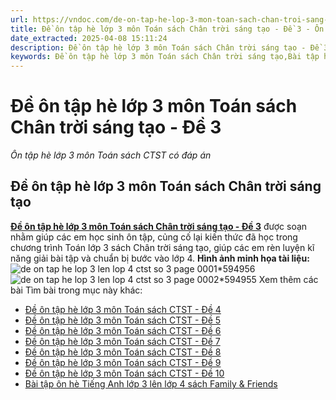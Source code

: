 ```yaml
---
url: https://vndoc.com/de-on-tap-he-lop-3-mon-toan-sach-chan-troi-sang-tao-de-3-299647
title: Đề ôn tập hè lớp 3 môn Toán sách Chân trời sáng tạo - Đề 3 - Ôn tập hè lớp 3 môn Toán sách CTST có đáp án - VnDoc.com
date_extracted: 2025-04-08 15:11:24
description: Đề ôn tập hè lớp 3 môn Toán sách Chân trời sáng tạo - Đề 3 được soạn nhằm giúp các em học sinh rèn luyện, củng cố các kiến thức để chuẩn bị bước vào năm học mới.
keywords: Đề ôn tập hè lớp 3 môn Toán sách Chân trời sáng tạo,Bài tập hè lớp 3 môn Toán sách Chân trời sáng tạo,bài tập ôn hè lớp 3 lên lớp 4,bài tập ôn hè lớp 3 lên 4,ôn tập hè lớp 3 lên 4,đề ôn tập hè lớp 3 lên 4,ôn hè lớp 3 lên 4,đề ôn tập lớp 3 lên lớp 4,bộ đề ôn tập hè lớp 3 lên lớp 4,ôn hè lớp 3,đề ôn tập hè lớp 3,bài tập ôn hè lớp 3 lên lớp 4 môn toán,bài tập ôn hè lớp 3 lên 4 môn toán,ôn tập hè lớp 3 lên 4 môn toán,đề ôn tập hè lớp 3 lên 4 môn toán,bài tập hè môn toán lớp 3 CTST
---
```


# Đề ôn tập hè lớp 3 môn Toán sách Chân trời sáng tạo - Đề 3
 _Ôn tập hè lớp 3 môn Toán sách CTST có đáp án_
## Đề ôn tập hè lớp 3 môn Toán sách Chân trời sáng tạo
[**Đề ôn tập hè lớp 3 môn Toán sách Chân trời sáng tạo - Đề 3**](<https://vndoc.com/de-on-tap-he-lop-3-mon-toan-sach-chan-troi-sang-tao-de-3-299647>) được soạn nhằm giúp các em học sinh ôn tập, củng cố lại kiến thức đã học trong chương trình Toán lớp 3 sách Chân trời sáng tạo, giúp các em rèn luyện kĩ năng giải bài tập và chuẩn bị bước vào lớp 4.
**Hình ảnh minh họa tài liệu:**
![de on tap he lop 3 len lop 4 ctst so 3 page 0001*594956](https://i.vdoc.vn/data/image/2024/05/20/de-on-tap-he-lop-3-len-lop-4-ctst-so-3-page-0001.jpg)![de on tap he lop 3 len lop 4 ctst so 3 page 0002*594955](https://i.vdoc.vn/data/image/2024/05/20/de-on-tap-he-lop-3-len-lop-4-ctst-so-3-page-0002.jpg)
Xem thêm các bài Tìm bài trong mục này khác:
  * [Đề ôn tập hè lớp 3 môn Toán sách CTST - Đề 4](</de-on-tap-he-lop-3-mon-toan-sach-chan-troi-sang-tao-de-4-299688>)
  * [Đề ôn tập hè lớp 3 môn Toán sách CTST - Đề 5](</de-on-tap-he-lop-3-mon-toan-sach-chan-troi-sang-tao-de-5-323830>)
  * [Đề ôn tập hè lớp 3 môn Toán sách CTST - Đề 6](</de-on-tap-he-lop-3-mon-toan-sach-chan-troi-sang-tao-de-6-323832>)
  * [Đề ôn tập hè lớp 3 môn Toán sách CTST - Đề 7](</de-on-tap-he-lop-3-mon-toan-sach-chan-troi-sang-tao-de-7-323833>)
  * [Đề ôn tập hè lớp 3 môn Toán sách CTST - Đề 8](</de-on-tap-he-lop-3-mon-toan-sach-chan-troi-sang-tao-de-8-323834>)
  * [Đề ôn tập hè lớp 3 môn Toán sách CTST - Đề 9](</de-on-tap-he-lop-3-mon-toan-sach-chan-troi-sang-tao-de-9-323835>)
  * [Đề ôn tập hè lớp 3 môn Toán sách CTST - Đề 10](</de-on-tap-he-lop-3-mon-toan-sach-chan-troi-sang-tao-de-10-323836>)
  * [Bài tập ôn hè Tiếng Anh lớp 3 lên lớp 4 sách Family & Friends](</bai-tap-on-he-tieng-anh-lop-3-len-lop-4-sach-family-and-friends-297659>)

